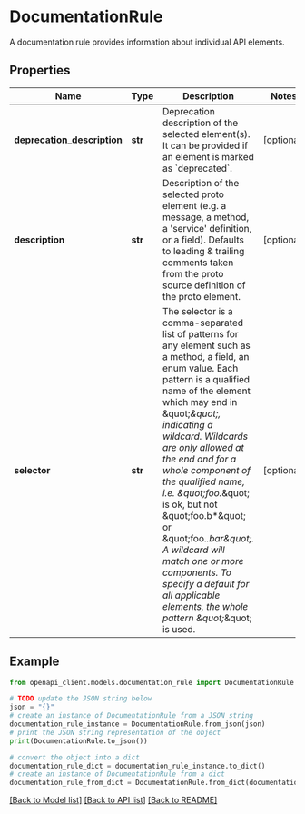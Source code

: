 # DocumentationRule

A documentation rule provides information about individual API elements.

## Properties

Name | Type | Description | Notes
------------ | ------------- | ------------- | -------------
**deprecation_description** | **str** | Deprecation description of the selected element(s). It can be provided if an element is marked as &#x60;deprecated&#x60;. | [optional] 
**description** | **str** | Description of the selected proto element (e.g. a message, a method, a &#39;service&#39; definition, or a field). Defaults to leading &amp; trailing comments taken from the proto source definition of the proto element. | [optional] 
**selector** | **str** | The selector is a comma-separated list of patterns for any element such as a method, a field, an enum value. Each pattern is a qualified name of the element which may end in \&quot;*\&quot;, indicating a wildcard. Wildcards are only allowed at the end and for a whole component of the qualified name, i.e. \&quot;foo.*\&quot; is ok, but not \&quot;foo.b*\&quot; or \&quot;foo.*.bar\&quot;. A wildcard will match one or more components. To specify a default for all applicable elements, the whole pattern \&quot;*\&quot; is used. | [optional] 

## Example

```python
from openapi_client.models.documentation_rule import DocumentationRule

# TODO update the JSON string below
json = "{}"
# create an instance of DocumentationRule from a JSON string
documentation_rule_instance = DocumentationRule.from_json(json)
# print the JSON string representation of the object
print(DocumentationRule.to_json())

# convert the object into a dict
documentation_rule_dict = documentation_rule_instance.to_dict()
# create an instance of DocumentationRule from a dict
documentation_rule_from_dict = DocumentationRule.from_dict(documentation_rule_dict)
```
[[Back to Model list]](../README.md#documentation-for-models) [[Back to API list]](../README.md#documentation-for-api-endpoints) [[Back to README]](../README.md)



